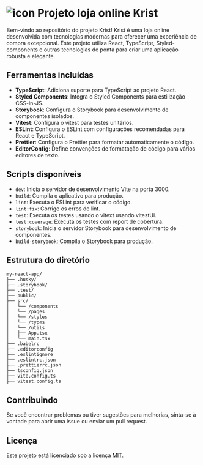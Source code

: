 # ![icon](https://github.com/EvandroCalado/krist/assets/110628201/1c270b59-aa86-499a-816c-90ed2b4c26a7) Projeto loja online Krist


Bem-vindo ao repositório do projeto Krist! Krist é uma loja online desenvolvida com tecnologias modernas para oferecer uma experiência de compra excepcional. Este projeto utiliza React, TypeScript, Styled-components e outras tecnologias de ponta para criar uma aplicação robusta e elegante.


## Ferramentas incluídas

- **TypeScript**: Adiciona suporte para TypeScript ao projeto React.
- **Styled Components**: Integra o Styled Components para estilização CSS-in-JS.
- **Storybook**: Configura o Storybook para desenvolvimento de componentes isolados.
- **Vitest**: Configura o vitest para testes unitários.
- **ESLint**: Configura o ESLint com configurações recomendadas para React e TypeScript.
- **Prettier**: Configura o Prettier para formatar automaticamente o código.
- **EditorConfig**: Define convenções de formatação de código para vários editores de texto.

## Scripts disponíveis

- `dev`: Inicia o servidor de desenvolvimento Vite na porta 3000.
- `build`: Compila o aplicativo para produção.
- `lint`: Executa o ESLint para verificar o código.
- `lint:fix`: Corrige os erros de lint.
- `test`: Executa os testes usando o vitext usando vitestUi.
- `test:coverage`: Executa os testes com report de cobertura.
- `storybook`: Inicia o servidor Storybook para desenvolvimento de componentes.
- `build-storybook`: Compila o Storybook para produção.

## Estrutura do diretório

```
my-react-app/
├── .husky/
├── .storybook/
├── .test/
├── public/
├── src/
│   └── /components
│   └── /pages
│   └── /styles
│   └── /types
│   └── /utils
│   ├── App.tsx
│   └── main.tsx
├── .babelrc
├── .editorconfig
├── .eslintignore
├── .eslintrc.json
├── .prettierrc.json
├── tsconfig.json
├── vite.config.ts
├── vitest.config.ts
```

## Contribuindo

Se você encontrar problemas ou tiver sugestões para melhorias, sinta-se à vontade para abrir uma issue ou enviar um pull request.

## Licença

Este projeto está licenciado sob a licença [MIT](LICENSE).
